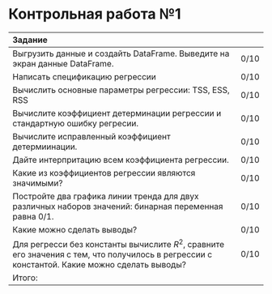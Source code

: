 # Контрольная работа №1
| Задание   | <!-- -->        | 
|:-------------|:---------------:|
|  Выгрузить данные и создайть DataFrame. Выведите на экран данные DataFrame.         |   0/10     |
| Написать спецификацию регрессии      |     0/10 |
| Вычислить основные параметры регрессии: TSS, ESS, RSS    | 0/10     |
|Вычислите коэффициент детерминации регрессии и стандартную ошибку регресии.|0/10 |
|Вычислите исправленный коэффициент детермиинации.|0/10 |
|Дайте интерпритацию всем коэффициента регрессии.| 0/10|
|Какие из коэффициентов регрессии являются значимыми?|0/10 |
|Постройте два графика линии тренда для двух различных наборов значений: бинарная переменная равна 0/1.| 0/10|
|Какие можно сделать выводы?|0/10 |
|Для регресси без константы вычислите $R^2$, сравните его значения с тем, что получилось в регрессии с константой. Какие можно сделать выводы?| 0/10|
|Итого:||
